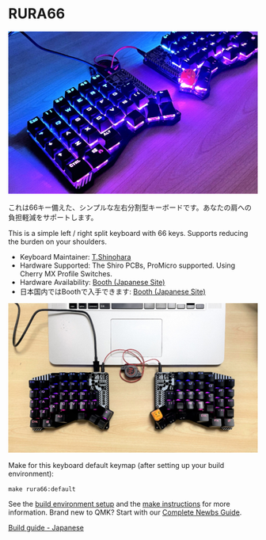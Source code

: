 # RURA66

![RURA66](https://github.com/ShinoharaTa/keyboards/blob/master/RURA66/manual/images/IMG_0236.jpg)

これは66キー備えた、シンプルな左右分割型キーボードです。あなたの肩への負担軽減をサポートします。

This is a simple left / right split keyboard with 66 keys. Supports reducing the burden on your shoulders.

* Keyboard Maintainer: [T.Shinohara](https://github.com/ShinoharaTa)
* Hardware Supported:  The Shiro PCBs, ProMicro supported. Using Cherry MX Profile Switches.
* Hardware Availability: [Booth (Japanese Site)](https://shino3.booth.pm/items/1444895)
* 日本国内ではBoothで入手できます: [Booth (Japanese Site)](https://shino3.booth.pm/items/1444895)

![RURA66-USE](https://github.com/ShinoharaTa/keyboards/blob/master/RURA66/manual/images/IMG_0211.jpg?raw=true)

Make for this keyboard default keymap (after setting up your build environment):

    make rura66:default

See the [build environment setup](https://docs.qmk.fm/#/getting_started_build_tools) and the [make instructions](https://docs.qmk.fm/#/getting_started_make_guide) for more information. Brand new to QMK? Start with our [Complete Newbs Guide](https://docs.qmk.fm/#/newbs).

[Build guide - Japanese](https://github.com/ShinoharaTa/keyboards/blob/master/RURA66/manual/build_guide_ja.md)  
